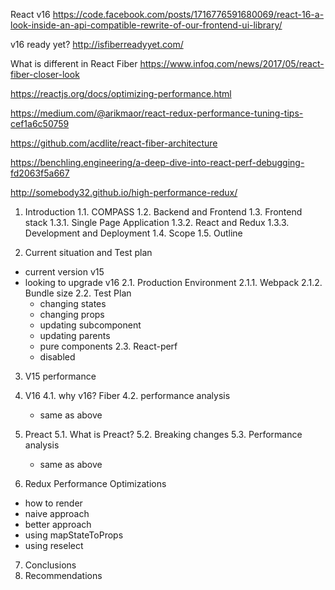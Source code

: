 React v16
https://code.facebook.com/posts/1716776591680069/react-16-a-look-inside-an-api-compatible-rewrite-of-our-frontend-ui-library/

v16 ready yet?
http://isfiberreadyyet.com/

What is different in React Fiber 
https://www.infoq.com/news/2017/05/react-fiber-closer-look

https://reactjs.org/docs/optimizing-performance.html

https://medium.com/@arikmaor/react-redux-performance-tuning-tips-cef1a6c50759

https://github.com/acdlite/react-fiber-architecture

https://benchling.engineering/a-deep-dive-into-react-perf-debugging-fd2063f5a667

http://somebody32.github.io/high-performance-redux/



1. Introduction
  1.1. COMPASS
  1.2. Backend and Frontend
  1.3. Frontend stack
    1.3.1. Single Page Application
    1.3.2. React and Redux
    1.3.3. Development and Deployment
  1.4. Scope
  1.5. Outline

2. Current situation and Test plan
  - current version v15 
  - looking to upgrade v16
  2.1. Production Environment
    2.1.1. Webpack
    2.1.2. Bundle size
  2.2. Test Plan
    - changing states
    - changing props
    - updating subcomponent
    - updating parents
    - pure components
  2.3. React-perf
    - disabled

3. V15 performance
4. V16 
  4.1. why v16? Fiber
  4.2. performance analysis
    - same as above
5. Preact
  5.1. What is Preact?
  5.2. Breaking changes
  5.3. Performance analysis
    - same as above

6. Redux Performance Optimizations
  - how to render
  - naive approach
  - better approach
  - using mapStateToProps
  - using reselect

7. Conclusions
8. Recommendations



